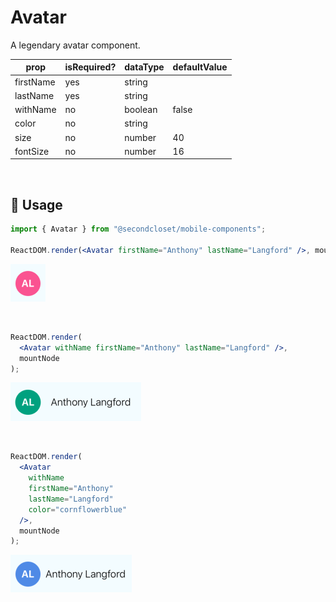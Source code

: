 # Avatar

A legendary avatar component.

<!--- https://www.tablesgenerator.com/markdown_tables -->

| prop      | isRequired? | dataType | defaultValue |
| --------- | ----------- | -------- | ------------ |
| firstName | yes         | string   |              |
| lastName  | yes         | string   |              |
| withName  | no          | boolean  | false        |
| color     | no          | string   |              |
| size      | no          | number   | 40           |
| fontSize  | no          | number   | 16           |

<br/>

## 🔨 Usage

```jsx
import { Avatar } from "@secondcloset/mobile-components";

ReactDOM.render(<Avatar firstName="Anthony" lastName="Langford" />, mountNode);
```

![Avatar](https://github.com/SecondCloset/mobile-components/blob/master/docs/images/Avatar/avatar.png?raw=true)

<br/>

```jsx
ReactDOM.render(
  <Avatar withName firstName="Anthony" lastName="Langford" />,
  mountNode
);
```

![Avatar With Name](https://github.com/SecondCloset/mobile-components/blob/master/docs/images/Avatar/avatar_with_name.png?raw=true)

<br/>

```jsx
ReactDOM.render(
  <Avatar
    withName
    firstName="Anthony"
    lastName="Langford"
    color="cornflowerblue"
  />,
  mountNode
);
```

![Avatar With Explicit Color](https://github.com/SecondCloset/mobile-components/blob/master/docs/images/Avatar/avatar_with_colour.png?raw=true)
